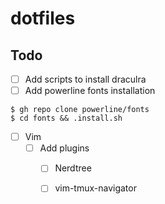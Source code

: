 # dotfiles

## Todo 

- [ ] Add scripts to install draculra
- [ ] Add powerline fonts installation
```
$ gh repo clone powerline/fonts
$ cd fonts && .install.sh 
```
- [ ] Vim
    - [ ] Add plugins
        - [ ] Nerdtree
        - [ ] vim-tmux-navigator

